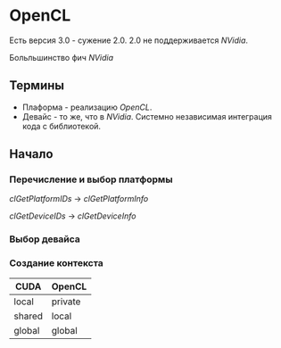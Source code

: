 # OpenCL

Есть версия 3.0 - сужение 2.0. 2.0 не поддерживается *NVidia*.

Больльшинство фич *NVidia* 

## Термины
* Плаформа - реализацию *OpenCL*.
* Девайс - то же, что в *NVidia*. Системно независимая интеграция кода с библиотекой.

## Начало
### Перечисление и выбор платформы
*clGetPlatformIDs* -> *clGetPlatformInfo*

*clGetDeviceIDs* -> *clGetDeviceInfo*
### Выбор девайса
### Создание контекста

|CUDA|OpenCL|
|-|-|
|local|private|
|shared|local|
|global|global|


